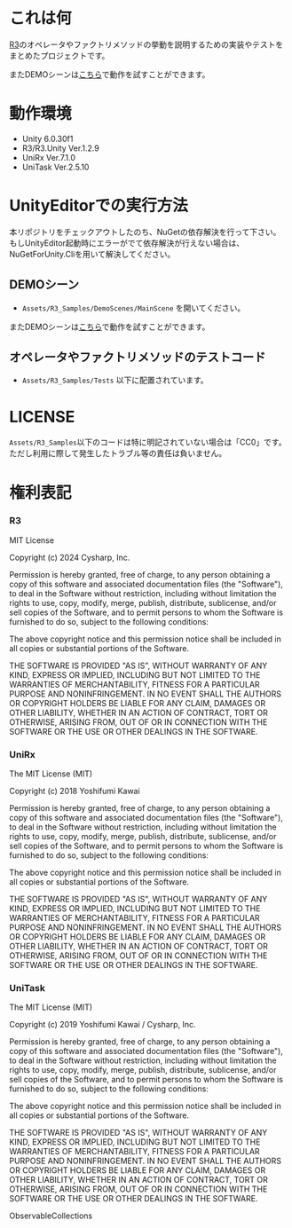 # これは何

[R3](https://github.com/Cysharp/R3)のオペレータやファクトリメソッドの挙動を説明するための実装やテストをまとめたプロジェクトです。

またDEMOシーンは[こちら](https://torisoup.github.io/R3_Factories_and_Operators_Samples/)で動作を試すことができます。

# 動作環境

- Unity 6.0.30f1
- R3/R3.Unity Ver.1.2.9
- UniRx Ver.7.1.0
- UniTask Ver.2.5.10

# UnityEditorでの実行方法

本リポジトリをチェックアウトしたのち、NuGetの依存解決を行って下さい。
 もしUnityEditor起動時にエラーがでて依存解決が行えない場合は、NuGetForUnity.Cliを用いて解決してください。

## DEMOシーン

* `Assets/R3_Samples/DemoScenes/MainScene` を開いてください。

またDEMOシーンは[こちら](https://torisoup.github.io/R3_Factories_and_Operators_Samples/)で動作を試すことができます。

## オペレータやファクトリメソッドのテストコード

* `Assets/R3_Samples/Tests` 以下に配置されています。

# LICENSE

`Assets/R3_Samples`以下のコードは特に明記されていない場合は「CC0」です。 ただし利用に際して発生したトラブル等の責任は負いません。

# 権利表記

### R3
MIT License

Copyright (c) 2024 Cysharp, Inc.

Permission is hereby granted, free of charge, to any person obtaining a copy of this software and associated documentation files (the "Software"), to deal in the Software without restriction, including without limitation the rights to use, copy, modify, merge, publish, distribute, sublicense, and/or sell copies of the Software, and to permit persons to whom the Software is furnished to do so, subject to the following conditions:

The above copyright notice and this permission notice shall be included in all copies or substantial portions of the Software.

THE SOFTWARE IS PROVIDED "AS IS", WITHOUT WARRANTY OF ANY KIND, EXPRESS OR IMPLIED, INCLUDING BUT NOT LIMITED TO THE WARRANTIES OF MERCHANTABILITY, FITNESS FOR A PARTICULAR PURPOSE AND NONINFRINGEMENT. IN NO EVENT SHALL THE AUTHORS OR COPYRIGHT HOLDERS BE LIABLE FOR ANY CLAIM, DAMAGES OR OTHER LIABILITY, WHETHER IN AN ACTION OF CONTRACT, TORT OR OTHERWISE, ARISING FROM, OUT OF OR IN CONNECTION WITH THE SOFTWARE OR THE USE OR OTHER DEALINGS IN THE SOFTWARE.

### UniRx
The MIT License (MIT)

Copyright (c) 2018 Yoshifumi Kawai

Permission is hereby granted, free of charge, to any person obtaining a copy of this software and associated documentation files (the "Software"), to deal in the Software without restriction, including without limitation the rights to use, copy, modify, merge, publish, distribute, sublicense, and/or sell copies of the Software, and to permit persons to whom the Software is furnished to do so, subject to the following conditions:

The above copyright notice and this permission notice shall be included in all copies or substantial portions of the Software.

THE SOFTWARE IS PROVIDED "AS IS", WITHOUT WARRANTY OF ANY KIND, EXPRESS OR IMPLIED, INCLUDING BUT NOT LIMITED TO THE WARRANTIES OF MERCHANTABILITY, FITNESS FOR A PARTICULAR PURPOSE AND NONINFRINGEMENT. IN NO EVENT SHALL THE AUTHORS OR COPYRIGHT HOLDERS BE LIABLE FOR ANY CLAIM, DAMAGES OR OTHER LIABILITY, WHETHER IN AN ACTION OF CONTRACT, TORT OR OTHERWISE, ARISING FROM, OUT OF OR IN CONNECTION WITH THE SOFTWARE OR THE USE OR OTHER DEALINGS IN THE SOFTWARE.

### UniTask
The MIT License (MIT)

Copyright (c) 2019 Yoshifumi Kawai / Cysharp, Inc.

Permission is hereby granted, free of charge, to any person obtaining a copy of this software and associated documentation files (the "Software"), to deal in the Software without restriction, including without limitation the rights to use, copy, modify, merge, publish, distribute, sublicense, and/or sell copies of the Software, and to permit persons to whom the Software is furnished to do so, subject to the following conditions:

The above copyright notice and this permission notice shall be included in all copies or substantial portions of the Software.

THE SOFTWARE IS PROVIDED "AS IS", WITHOUT WARRANTY OF ANY KIND, EXPRESS OR IMPLIED, INCLUDING BUT NOT LIMITED TO THE WARRANTIES OF MERCHANTABILITY, FITNESS FOR A PARTICULAR PURPOSE AND NONINFRINGEMENT. IN NO EVENT SHALL THE AUTHORS OR COPYRIGHT HOLDERS BE LIABLE FOR ANY CLAIM, DAMAGES OR OTHER LIABILITY, WHETHER IN AN ACTION OF CONTRACT, TORT OR OTHERWISE, ARISING FROM, OUT OF OR IN CONNECTION WITH THE SOFTWARE OR THE USE OR OTHER DEALINGS IN THE SOFTWARE.

ObservableCollections